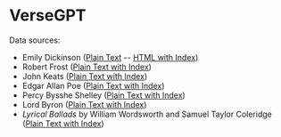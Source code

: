 # VerseGPT

Data sources:
* Emily Dickinson ([Plain Text](https://www.gutenberg.org/cache/epub/12242/pg12242.txt) -- [HTML with Index](https://www.gutenberg.org/cache/epub/12242/pg12242-images.html))
* Robert Frost ([Plain Text with Index](https://www.gutenberg.org/cache/epub/59824/pg59824-images.html))
* John Keats ([Plain Text with Index](https://www.gutenberg.org/cache/epub/23684/pg23684.txt))
* Edgar Allan Poe ([Plain Text with Index](https://www.gutenberg.org/files/50852/50852-0.txt))
* Percy Bysshe Shelley ([Plain Text with Index](https://www.gutenberg.org/cache/epub/4800/pg4800.txt))
* Lord Byron ([Plain Text with Index](https://www.gutenberg.org/cache/epub/8861/pg8861.txt))
* *Lyrical Ballads* by William Wordsworth and Samuel Taylor Coleridge ([Plain Text with Index](https://www.gutenberg.org/files/9622/9622-0.txt))